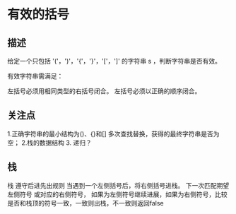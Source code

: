 # 有效的括号

## 描述

给定一个只包括 '('，')'，'{'，'}'，'['，']' 的字符串 s ，判断字符串是否有效。

有效字符串需满足：

左括号必须用相同类型的右括号闭合。
左括号必须以正确的顺序闭合。

## 关注点

1.正确字符串的最小结构为()、{}和[]  多次查找替换，获得的最终字符串是否为空；
2.栈的数据结构
3. 递归？

## 栈

栈 遵守后进先出规则
当遇到一个左侧括号后，将右侧括号进栈。
下一次匹配期望 左侧符号 或对应的右侧符号，
如果为左侧符号继续进展，如果为右侧符号，比较是否和栈顶的符号一致，一致则出栈，不一致则返回false


